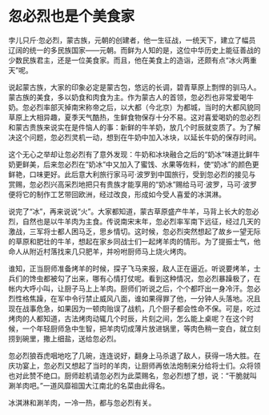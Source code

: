 # 忽必烈也是个美食家

孛儿只斤·忽必烈，蒙古族，元朝的创建者，他一生征战，一统天下，建立了幅员辽阔的统一的多民族国家——元朝。而鲜为人知的是，这位中华历史上能征善战的少数民族君主，还是一位美食家。而且，他在美食上的造诣，还颇有点“冰火两重天”呢。 

说起蒙古族，大家的印象必定是蒙古包，悠远的长调，碧青草原上剽悍的驯马人。蒙古族的美食，多以奶食和肉食为主。作为蒙古人的首领，忽必烈也非常爱喝牛奶。忽必烈率部灭掉南宋称帝之后，以大都（今北京）为都城，当时的大都风貌同草原上大相异趣，夏季天气酷热，生鲜食物保存十分不易。这对喜爱喝奶的忽必烈和蒙古贵族来说实在是件恼人的事：新鲜的牛羊奶，放几个时辰就变质了。为了解决这个问题，忽必烈灵机一动，想到在牛奶中加入冰块，以延长牛奶的保存时间。 

这个无心之举却让忽必烈有了意外发现：牛奶和冰块融合之后的“奶冰”味道比鲜牛奶更鲜美，后来忽必烈在“奶冰”中又加入了蜜饯、水果等佐料，使“奶冰”的颜色更鲜艳，口味更好。此后意大利旅行家马可·波罗到中国旅行，受到忽必烈的接见与赏赐，忽必烈兴高采烈地把只有贵族才能享用的“奶冰”赐给马可·波罗，马可·波罗便将它的制作工艺带回欧洲，经过改良，形成如今受人喜爱的冰淇淋。 

说完了“冰”，再来说说“火”。大家都知道，蒙古草原盛产牛羊，马背上长大的忽必烈，自然也是以牛羊肉为主食。传说南宋末年，忽必烈率军南下远征，经过几天的激战，三军将士都人困马乏，思乡情切。这时候，忽必烈突然想起了故乡一望无际的草原和肥壮的牛羊，想起在家乡同战士们一起烤羊肉的情形。为了提振士气，他命人从附近村落找来几只肥羊，并吩咐厨师马上烧火烤肉。 

谁知，正当厨师准备烤羊的时候，探子飞马来报，敌人正在逼近。听说要烤羊，士兵们的馋虫都被勾了出来，哪有心情打仗呢。看到这种情况，忽必烈暴躁极了，在帐内大呼小叫，让厨子马上上羊肉。厨师们听说之后，个个都吓出一身冷汗。忽必烈性格焦躁，在军中令行禁止威风八面，谁如果得罪了他，一分钟人头落地。况且现在战事危急，如果因为一顿肉贻误了战机，几个厨子都会性命不保。可是，吃过烤肉的人都知道，古法烤肉动辄几个时辰，片刻之间，怎么能上桌呢？在这个时候，一个年轻厨师急中生智，把羊肉切成薄片放进锅里，等肉色稍一变白，就立刻捞到碗里，撒上细盐，送给忽必烈。 

忽必烈狼吞虎咽地吃了几碗，连连说好，翻身上马杀退了敌人，获得一场大胜。在庆功宴上，忽必烈又想起了当时的羊肉，让厨师再依法炮制来分给将士们。众将领也对此赞不绝口。厨师趁机请忽必烈为此菜赐名，忽必烈想了想，说：“干脆就叫涮羊肉吧。”一道风靡祖国大江南北的名菜由此得名。 

冰淇淋和涮羊肉，一冷一热，都与忽必烈有关。